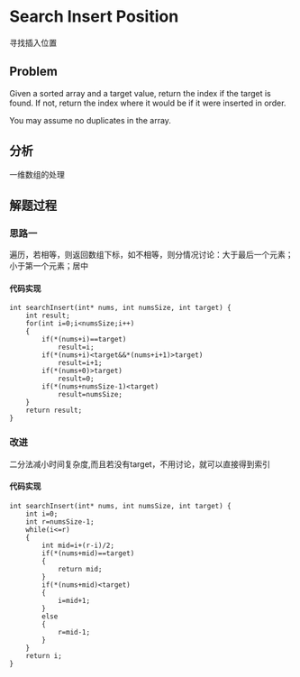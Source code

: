 # Search Insert Position
寻找插入位置
## Problem
Given a sorted array and a target value, return the index if the target is found. If not, return the index where it would be if it were inserted in order.

You may assume no duplicates in the array.
## 分析
一维数组的处理
## 解题过程
### 思路一
遍历，若相等，则返回数组下标，如不相等，则分情况讨论：大于最后一个元素；小于第一个元素；居中
#### 代码实现
```
int searchInsert(int* nums, int numsSize, int target) {
    int result;
    for(int i=0;i<numsSize;i++)
    {
        if(*(nums+i)==target)
            result=i;
        if(*(nums+i)<target&&*(nums+i+1)>target)
            result=i+1;
        if(*(nums+0)>target)
            result=0;
        if(*(nums+numsSize-1)<target)
            result=numsSize;
    }
    return result;
}
```
### 改进
二分法减小时间复杂度,而且若没有target，不用讨论，就可以直接得到索引
#### 代码实现
```
int searchInsert(int* nums, int numsSize, int target) {
    int i=0;
    int r=numsSize-1;
    while(i<=r)
    {
        int mid=i+(r-i)/2;
        if(*(nums+mid)==target)
        {
            return mid;
        }
        if(*(nums+mid)<target)
        {
            i=mid+1;
        }
        else 
        {
            r=mid-1;
        }
    }
    return i;    
}
```
